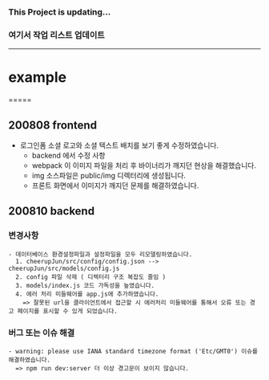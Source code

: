 ### This Project is updating...

### 여기서 작업 리스트 업데이트

---

# example

=====

## 200808 frontend

- 로그인폼 소셜 로고와 소셜 텍스트 배치를 보기 좋게 수정하였습니다.
  - backend 에서 수정 사항
  * webpack 이 이미지 파일을 처리 후 바이너리가 깨지던 현상을 해결했습니다.
  * img 소스파일은 public/img 디렉터리에 생성됩니다.
  * 프론트 화면에서 이미지가 깨지던 문제를 해결하였습니다.

## 200810 backend

### 변경사항

    - 데이터베이스 환경설정파일과 설정파일을 모두 리모델링하였습니다.
      1. cheerupJun/src/config/config.json --> cheerupJun/src/models/config.js
      2. config 파일 삭제 ( 디렉터리 구조 복잡도 줄임 )
      3. models/index.js 코드 가독성을 높였습니다.
      4. 에러 처리 미들웨어를 app.js에 추가하였습니다.
        => 잘못된 url을 클라이언트에서 접근할 시 에러처리 미들웨어를 통해서 오류 또는 경고 페이지를 표시할 수 있게 되었습니다.

### 버그 또는 이슈 해결

    - warning: please use IANA standard timezone format ('Etc/GMT0') 이슈를 해결하였습니다.
      => npm run dev:server 더 이상 경고문이 보이지 않습니다.
